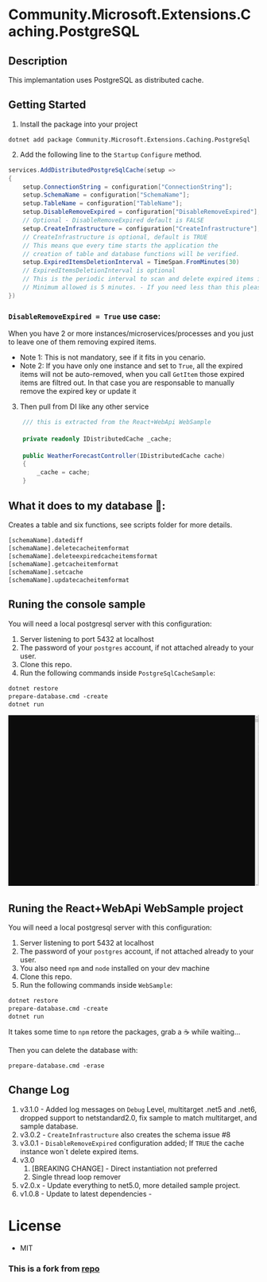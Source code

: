 ﻿
# Community.Microsoft.Extensions.Caching.PostgreSQL

## Description

This implemantation uses PostgreSQL as distributed cache.

## Getting Started
1. Install the package into your project
```
dotnet add package Community.Microsoft.Extensions.Caching.PostgreSql
```
2. Add the following line to the `Startup`  `Configure` method.
```c#
services.AddDistributedPostgreSqlCache(setup => 
{
	setup.ConnectionString = configuration["ConnectionString"];
	setup.SchemaName = configuration["SchemaName"];
	setup.TableName = configuration["TableName"];
	setup.DisableRemoveExpired = configuration["DisableRemoveExpired"];
    // Optional - DisableRemoveExpired default is FALSE
	setup.CreateInfrastructure = configuration["CreateInfrastructure"];
	// CreateInfrastructure is optional, default is TRUE
	// This means que every time starts the application the 
	// creation of table and database functions will be verified.
	setup.ExpiredItemsDeletionInterval = TimeSpan.FromMinutes(30)
	// ExpiredItemsDeletionInterval is optional
    // This is the periodic interval to scan and delete expired items in the cache. Default is 30 minutes. 
    // Minimum allowed is 5 minutes. - If you need less than this please share your use case 😁, just for curiosity...
})
```
### `DisableRemoveExpired = True` use case:
When you have 2 or more instances/microservices/processes and you just to leave one of them removing expired items. 
* Note 1: This is not mandatory, see if it fits in you cenario.
* Note 2: If you have only one instance and set to `True`, all the expired items will not be auto-removed, when you call `GetItem` those expired items are filtred out.
In that case you are responsable to manually remove the expired key or update it

3. Then pull from DI like any other service

```c#
    /// this is extracted from the React+WebApi WebSample

    private readonly IDistributedCache _cache;

    public WeatherForecastController(IDistributedCache cache)
    {
        _cache = cache;
    }

```
## What it does to my database 🐘: 

Creates a table and six functions, see scripts folder for more details.
```
[schemaName].datediff
[schemaName].deletecacheitemformat
[schemaName].deleteexpiredcacheitemsformat
[schemaName].getcacheitemformat
[schemaName].setcache
[schemaName].updatecacheitemformat

```

## Runing the console sample
You will need a local postgresql server with this configuration:
1. Server listening to port 5432 at localhost
1. The password of your `postgres` account, if not attached already to your user.
1. Clone this repo.
1. Run the following commands inside `PostgreSqlCacheSample`:
```shell
dotnet restore
prepare-database.cmd -create
dotnet run
```
![S](sample_project.gif)


## Runing the React+WebApi WebSample project
You will need a local postgresql server with this configuration:
1. Server listening to port 5432 at localhost
1. The password of your `postgres` account, if not attached already to your user.
1. You also need `npm` and `node` installed on your dev machine
1. Clone this repo.
1. Run the following commands inside `WebSample`:
```shell
dotnet restore
prepare-database.cmd -create
dotnet run
```
It takes some time to `npm` retore the packages, grab a ☕ while waiting...

Then you can delete the database with:
```
prepare-database.cmd -erase
```
## Change Log
1. v3.1.0 - Added log messages on `Debug` Level, multitarget .net5 and .net6, dropped support to netstandard2.0, fix sample to match multitarget, and sample database.
1. v3.0.2 - `CreateInfrastructure` also creates the schema issue #8 
1. v3.0.1 - `DisableRemoveExpired` configuration added; If `TRUE` the cache instance won`t delete expired items.
1. v3.0
   1. [BREAKING CHANGE] - Direct instantiation not preferred
   2. Single thread loop remover
1. v2.0.x - Update everything to net5.0, more detailed sample project.
1. v1.0.8 - Update to latest dependencies -


# License
* MIT
### This is a fork from [repo](https://github.com/wullemsb/Extensions.Caching.PostgreSQL)
